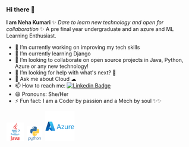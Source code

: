 ### Hi there 👋

**I am Neha Kumari**  ✨ _Dare to learn new technology and open for collaboration_ ✨ A pre final year undergraduate and an azure and ML Learning Enthusiast.

- 🔭 I’m currently working on improving my tech skills
- 🌱 I’m currently learning Django
- 👯 I’m looking to collaborate on open source projects in Java, Python, Azure or any new technology!
- 🤔 I’m looking for help with what's next? 👀
- 💬 Ask me about Cloud ☁
- 📫 How to reach me: [![Linkedin Badge](https://img.shields.io/badge/-Nehank1709-blue?style=flat&logo=Linkedin&logoColor=white)](https://linkedin.com/in/neha-nk-1709/)
- 😄 Pronouns: She/Her
- ⚡ Fun fact: I am a Coder by passion and a Mech by soul ✨✨

<div>
  <img src="https://github.com/devicons/devicon/blob/master/icons/java/java-original-wordmark.svg" title="Java" alt="Java" width="48" height="50"/>&nbsp;
  <img src="https://github.com/devicons/devicon/blob/master/icons/python/python-original-wordmark.svg" title="Python" alt="Python" width="40" height="40"/>&nbsp;
  <img src="https://github.com/devicons/devicon/blob/master/icons/azure/azure-original-wordmark.svg" title="Azure" alt="Azure" width="80" height="80"/>
 </div>
 
